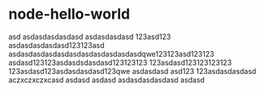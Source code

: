 # node-hello-world
asd
asdasdasdasdasd
asdasdasdasd
123asd123
asdasdasdasdasd123123asd
asdasdasdasdasdasdasdasdasdasdasdqwe123123asd123123
asdasd123123asdasdsdasdasd123123123
123asdasd123123123123
123asdasd123asdasdasdasd123qwe
asdasdasd
asd123
123asdasdasdasd
aczxczxczxcasd
asdasd
asdasd
asdasdasdasdasd
asdasd
